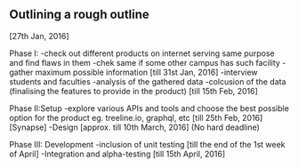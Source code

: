 Outlining a rough outline
----------------------------------------------------------
[27th Jan, 2016]

Phase I:
	-check out different products on internet serving same purpose and find flaws in them
	-chek same if some other campus has such facility
	-gather maximum possible information
		[till 31st Jan, 2016]
	-interview students and faculties
	-analysis of the gathered data
	-colcusion of the data (finalising the features to provide in the product)
		[till 15th Feb, 2016]

Phase II:Setup
	-explore various APIs and tools and choose the best possible option for the product
		eg. treeline.io, graphql, etc
		[till 25th Feb, 2016]
	                              [Synapse]
	-Design
		[approx. till 10th March, 2016] (No hard deadline)

Phase III: Development
	-inclusion of unit testing
		[till the end of the 1st week of April]
	-Integration and alpha-testing
		[till 15th April, 2016]

	
